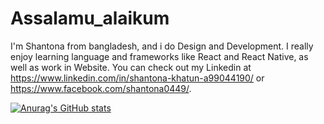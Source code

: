 # Assalamu_alaikum
I'm Shantona from bangladesh, and i do Design and Development. I really enjoy learning language and frameworks like React and React Native, as well as work in Website. 
You can check out my Linkedin at https://www.linkedin.com/in/shantona-khatun-a99044190/ or https://www.facebook.com/shantona0449/.

[![Anurag's GitHub stats](https://github-readme-stats.vercel.app/api?username=shantonakhatun9544)](https://github.com/shantonakhatun9544/github-readme-stats)
